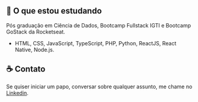 
## :rocket: O que estou estudando

Pós graduação em Ciência de Dados, Bootcamp Fullstack IGTI e Bootcamp GoStack da Rocketseat.

- HTML, CSS, JavaScript, TypeScript, PHP, Python, ReactJS, React Native, Node.js.

## :coffee: Contato

Se quiser iniciar um papo, conversar sobre qualquer assunto, me chame no <a href="https://www.linkedin.com/in/christian-testtzlaffe-alpoim/" target="_blank">Linkedin</a>.


